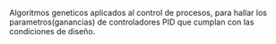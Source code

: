 Algoritmos geneticos aplicados al control de procesos, para hallar los parametros(ganancias) de controladores PID que cumplan con las condiciones de diseño.
